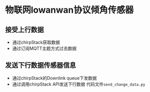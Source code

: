 # 物联网lowanwan协议倾角传感器
## 接受上行数据
* 通过chirpStack获取数据
* 通过订阅MQTT主题方式过去数据
## 发送下行数据传感器信息
* 通过chirpStack的Downlink queue下发数据
* 通过调用chirpStack API发送下行数据
代码文件```send_change_data.py```

